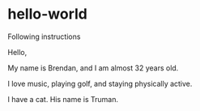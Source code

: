 # hello-world
Following instructions 

Hello,

My name is Brendan, and I am almost 32 years old.

I love music, playing golf, and staying 
physically active.

I have a cat. His name is Truman.
